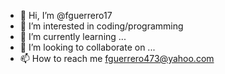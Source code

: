 - 👋 Hi, I’m @fguerrero17
- 👀 I’m interested in coding/programming 
- 🌱 I’m currently learning ...
- 💞️ I’m looking to collaborate on ...
- 📫 How to reach me fguerrero473@yahoo.com

<!---
fguerrero17/fguerrero17 is a ✨ special ✨ repository because its `README.md` (this file) appears on your GitHub profile.
You can click the Preview link to take a look at your changes.
--->
